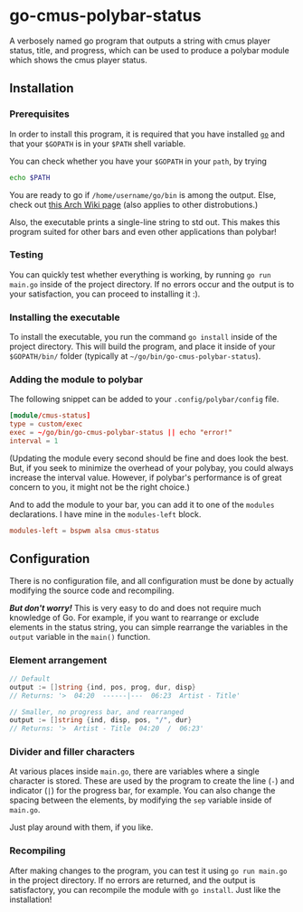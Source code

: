 # go-cmus-polybar-status
A verbosely named go program that outputs a string with cmus player status, title, and progress, which can be used to produce a polybar module which shows the cmus player status.

## Installation

### Prerequisites
In order to install this program, it is required that you have installed [`go`](golang.org) and that your `$GOPATH` is in your `$PATH` shell variable.

You can check whether you have your `$GOPATH` in your `path`, by trying 

```zsh
echo $PATH
```

You are ready to go if `/home/username/go/bin` is among the output. Else, check out [this Arch Wiki page](https://wiki.archlinux.org/index.php/Go#$GOPATH) (also applies to other distrobutions.)

Also, the executable prints a single-line string to std out. This makes this program suited for other bars and even other applications than polybar! 

### Testing
You can quickly test whether everything is working, by running `go run main.go` inside of the project directory. If no errors occur and the output is to your satisfaction, you can proceed to installing it :).

### Installing the executable
To install the executable, you run the command `go install` inside of the project directory. This will build the program, and place it inside of your `$GOPATH/bin/` folder (typically at `~/go/bin/go-cmus-polybar-status`). 

### Adding the module to polybar
The following snippet can be added to your `.config/polybar/config` file. 

```toml
[module/cmus-status]
type = custom/exec
exec = ~/go/bin/go-cmus-polybar-status || echo "error!"
interval = 1
```

(Updating the module every second should be fine and does look the best. But, if you seek to minimize the overhead of your polybay, you could always increase the interval value. However, if polybar's performance is of great concern to you, it might not be the right choice.)

And to add the module to your bar, you can add it to one of the `modules` declarations. I have mine in the `modules-left` block.

```toml
modules-left = bspwm alsa cmus-status
```

## Configuration
There is no configuration file, and all configuration must be done by actually modifying the source code and recompiling. 

***But don't worry!*** This is very easy to do and does not require much knowledge of Go. For example, if you want to rearrange or exclude elements in the status string, you can simple rearrange the variables in the `output` variable in the `main()` function.

### Element arrangement
```go
// Default
output := []string {ind, pos, prog, dur, disp}
// Returns: '>  04:20  ------|---  06:23  Artist - Title'

// Smaller, no progress bar, and rearranged
output := []string {ind, disp, pos, "/", dur}
// Returns: '>  Artist - Title  04:20  /  06:23'
```

### Divider and filler characters
At various places inside `main.go`, there are variables where a single character is stored. These are used by the program to create the line (`-`) and indicator (`|`) for the progress bar, for example. You can also change the spacing between the elements, by modifying the `sep` variable inside of `main.go`.

Just play around with them, if you like.

### Recompiling
After making changes to the program, you can test it using `go run main.go` in the project directory. If no errors are returned, and the output is satisfactory, you can recompile the module with `go install`. Just like the installation!

